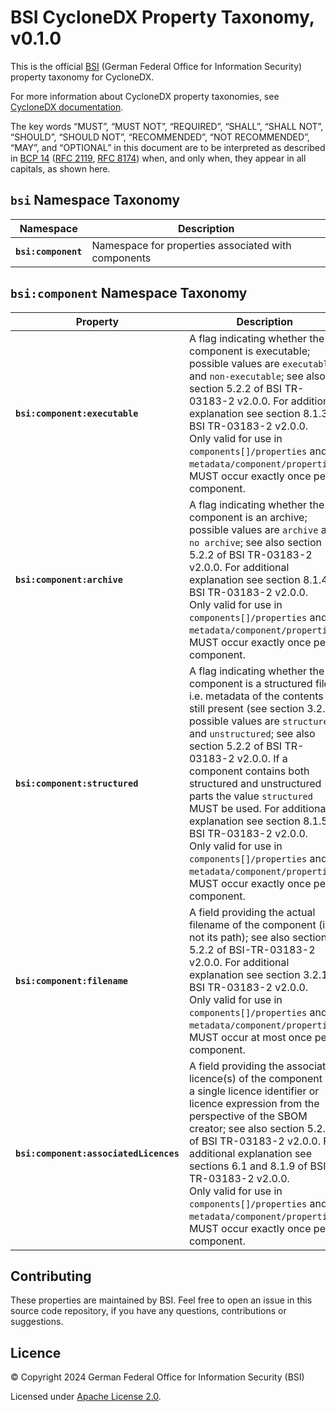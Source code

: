 # BSI CycloneDX Property Taxonomy, v0.1.0

This is the official [BSI](https://www.bsi.bund.de/EN/Home/home_node.html) (German Federal Office for Information Security) property taxonomy for CycloneDX.

For more information about CycloneDX property taxonomies, see [CycloneDX documentation](https://github.com/CycloneDX/cyclonedx-property-taxonomy).

The key words “MUST”, “MUST NOT”, “REQUIRED”, “SHALL”, “SHALL NOT”, “SHOULD”, “SHOULD NOT”, “RECOMMENDED”, “NOT RECOMMENDED”, “MAY”, and “OPTIONAL” in this document are to be interpreted as described in [BCP 14](https://www.rfc-editor.org/info/bcp14) ([RFC 2119](https://www.rfc-editor.org/rfc/rfc2119), [RFC 8174](https://www.rfc-editor.org/rfc/rfc8174)) when, and only when, they appear in all capitals, as shown here.

## `bsi` Namespace Taxonomy

| Namespace | Description |
| --- | --- |
| **`bsi:component`** | Namespace for properties associated with components |

## `bsi:component` Namespace Taxonomy

| Property | Description |
| --- | --- |
| **`bsi:component:executable`** | A flag indicating whether the component is executable; possible values are `executable` and `non-executable`; see also section 5.2.2 of BSI TR-03183-2 v2.0.0. For additional explanation see section 8.1.3 of BSI TR-03183-2 v2.0.0.<br />Only valid for use in `components[]/properties` and `metadata/component/properties`. MUST occur exactly once per component. |
| **`bsi:component:archive`** | A flag indicating whether the component is an archive; possible values are `archive` and `no archive`; see also section 5.2.2 of BSI TR-03183-2 v2.0.0. For additional explanation see section 8.1.4 of BSI TR-03183-2 v2.0.0.<br />Only valid for use in `components[]/properties` and `metadata/component/properties`. MUST occur exactly once per component. |
| **`bsi:component:structured`** | A flag indicating whether the component is a structured file; i.e. metadata of the contents is still present (see section 3.2.1); possible values are `structured` and `unstructured`; see also section 5.2.2 of BSI TR-03183-2 v2.0.0. If a component contains both structured and unstructured parts the value `structured` MUST be used. For additional explanation see section 8.1.5 of BSI TR-03183-2 v2.0.0.<br />Only valid for use in `components[]/properties` and `metadata/component/properties`. MUST occur exactly once per component. |
| **`bsi:component:filename`** | A field providing the actual filename of the component (i.e. not its path); see also section 5.2.2 of BSI-TR-03183-2 v2.0.0. For additional explanation see section 3.2.1 of BSI TR-03183-2 v2.0.0.<br />Only valid for use in `components[]/properties` and `metadata/component/properties`. MUST occur at most once per component. |
| **`bsi:component:associatedLicences`** | A field providing the associated licence(s) of the component as a single licence identifier or licence expression from the perspective of the SBOM creator; see also section 5.2.2 of BSI TR-03183-2 v2.0.0. For additional explanation see sections 6.1 and 8.1.9 of BSI TR-03183-2 v2.0.0.<br />Only valid for use in `components[]/properties` and `metadata/component/properties`. MUST occur exactly once per component. |

## Contributing

These properties are maintained by BSI. Feel free to open an issue in this source code repository, if you have any questions, contributions or suggestions.

## Licence

© Copyright 2024 German Federal Office for Information Security (BSI)

Licensed under [Apache License 2.0](http://www.apache.org/licenses/LICENSE-2.0).
